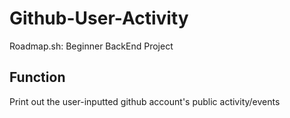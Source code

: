 # Github-User-Activity

Roadmap.sh: Beginner BackEnd Project

## Function

Print out the user-inputted github account's public activity/events
